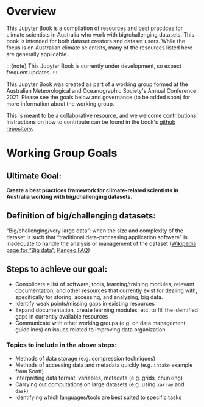 # Overview

This Jupyter Book is a compilation of resources and best practices for climate scientists in Australia who work with big/challenging datasets. This book is intended for both dataset creators and dataset users. While the focus is on Australian climate scientists, many of the resources listed here are generally applicable.

:::{note}
This Jupyter Book is currently under development, so expect frequent updates.
:::

This Jupyter Book was created as part of a working group formed at the Australian Meteorological and Oceanographic Society's Annual Conference 2021. Please see the goals below and governance (to be added soon) for more information about the working group.

This is meant to be a collaborative resource, and we welcome contributions! Instructions on how to contribute can be found in the book's [github repository](https://github.com/ACDguide/BigData).


# Working Group Goals

## Ultimate Goal:
**Create a best practices framework for climate-related scientists in Australia working with big/challenging datasets.**

## Definition of big/challenging datasets: 
“Big/challenging/very large data”: when the size and complexity of the dataset is such that “traditional data-processing application software” is inadequate to handle the analysis or management of the dataset ([Wikipedia page for “Big data”](https://en.wikipedia.org/wiki/Big_data); [Pangeo FAQ](https://pangeo.io/faq.html))

## Steps to achieve our goal:
- Consolidate a list of software, tools, learning/training modules, relevant documentation, and other resources that currently exist for dealing with, specifically for storing, accessing, and analyzing, big data.
- Identify weak points/missing gaps in existing resources
- Expand documentation, create learning modules, etc. to fill the identified gaps in currently available resources
- Communicate with other working groups (e.g. on data management guidelines) on issues related to improving data organization


### Topics to include in the above steps:
- Methods of data storage (e.g. compression techniques)
- Methods of accessing data and metadata quickly (e.g. `intake` example from Scott)
- Interpreting data format, variables, metadata (e.g. grids, chunking)
- Carrying out computations on large datasets (e.g. using `xarray` and `dask`)
- Identifying which languages/tools are best suited to specific tasks

